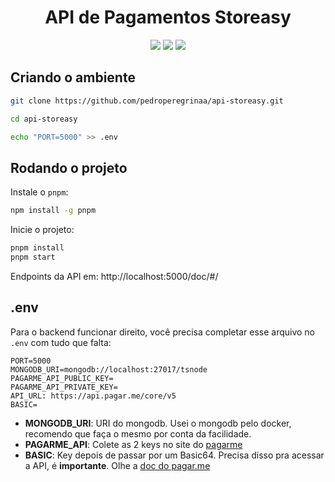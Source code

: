<center><h1>API de Pagamentos Storeasy</h1></center>

<p align="center">
    <img src="https://img.shields.io/badge/node.js-6DA55F?style=for-the-badge&logo=node.js&logoColor=white&color=#2C682C"/>
    <img src="https://img.shields.io/badge/mongodb-6DA55F?style=for-the-badge&logo=mongodb&logoColor=white&color=#023430"/>
    <img src="https://img.shields.io/badge/swagger-6DA55F?style=for-the-badge&logo=swagger&logoColor=white&color=#62A03F"/>
</p>

## Criando o ambiente

```bash
git clone https://github.com/pedroperegrinaa/api-storeasy.git

cd api-storeasy

echo "PORT=5000" >> .env
```

## Rodando o projeto

Instale o `pnpm`: 

```bash
npm install -g pnpm
```
Inicie o projeto:

```bash
pnpm install
pnpm start
```


Endpoints da API em: http://localhost:5000/doc/#/

## .env

Para o backend funcionar direito, você precisa completar esse arquivo no `.env` com tudo que falta:

```env
PORT=5000
MONGODB_URI=mongodb://localhost:27017/tsnode
PAGARME_API_PUBLIC_KEY=
PAGARME_API_PRIVATE_KEY=
API_URL: https://api.pagar.me/core/v5
BASIC=
```

- **MONGODB_URI**: URI do mongodb. Usei o mongodb pelo docker, recomendo que faça o mesmo por conta da facilidade.
-  **PAGARME_API**: Colete as 2 keys no site do [pagarme](https://pagar.me)
- **BASIC**: Key depois de passar por um Basic64. Precisa disso pra acessar a API, é **importante**. Olhe a [doc do pagar.me](http://docs.pagar.me/reference/)

